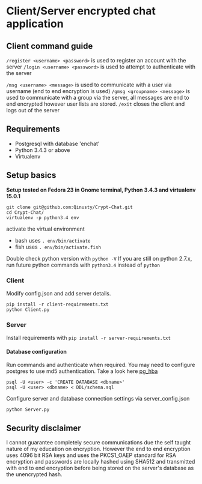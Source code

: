 # Client/Server encrypted chat application

## Client command guide
`/register <username> <password>` is used to register an account with the server
`/login <username> <password>` is used to attempt to authenticate with the server

`/msg <username> <message>` is used to communicate with a user via username (end to end encryption is used)
`/gmsg <groupname> <message>` is used to communicate with a group via the server, all messages are end to end encrypted however user lists are stored.
`/exit` closes the client and logs out of the server

## Requirements
- Postgresql with database 'enchat'
- Python 3.4.3 or above
- Virtualenv

## Setup basics
**Setup tested on Fedora 23 in Gnome terminal, Python 3.4.3 and virtualenv 15.0.1**


```
git clone git@github.com:Qinusty/Crypt-Chat.git
cd Crypt-Chat/
virtualenv -p python3.4 env
```
activate the virtual environment
- bash uses `. env/bin/activate`
- fish uses `. env/bin/activate.fish`

Double check python version with `python -V`
If you are still on python 2.7.x, run future python commands with `python3.4` instead of `python`

### Client
Modify config.json and add server details.

```
pip install -r client-requirements.txt
python Client.py
```

### Server
Install requirements with
`pip install -r server-requirements.txt`

#### Database configuration
Run commands and authenticate when required. You may need to configure postgres to use md5 authentication.
Take a look here [pg_hba](https://www.postgresql.org/docs/9.1/static/auth-pg-hba-conf.html)
```
psql -U <user> -c 'CREATE DATABASE <dbname>'
psql -U <user> <dbname> < DDL/schema.sql
```
Configure server and database connection settings via server_config.json
```
python Server.py
```

## Security disclaimer
I cannot guarantee completely secure communications due the self taught nature of my education on encryption. 
However the end to end encryption uses 4096 bit RSA keys and uses the PKCS1_OAEP standard for RSA encryption and
passwords are locally hashed using SHA512 and transmitted with end to end encryption before being
stored on the server's database as the unencrypted hash.
